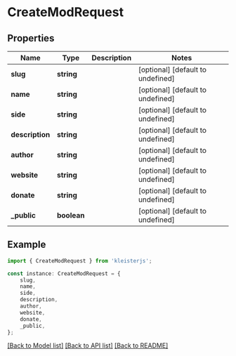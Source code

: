 # CreateModRequest


## Properties

Name | Type | Description | Notes
------------ | ------------- | ------------- | -------------
**slug** | **string** |  | [optional] [default to undefined]
**name** | **string** |  | [optional] [default to undefined]
**side** | **string** |  | [optional] [default to undefined]
**description** | **string** |  | [optional] [default to undefined]
**author** | **string** |  | [optional] [default to undefined]
**website** | **string** |  | [optional] [default to undefined]
**donate** | **string** |  | [optional] [default to undefined]
**_public** | **boolean** |  | [optional] [default to undefined]

## Example

```typescript
import { CreateModRequest } from 'kleisterjs';

const instance: CreateModRequest = {
    slug,
    name,
    side,
    description,
    author,
    website,
    donate,
    _public,
};
```

[[Back to Model list]](../README.md#documentation-for-models) [[Back to API list]](../README.md#documentation-for-api-endpoints) [[Back to README]](../README.md)
